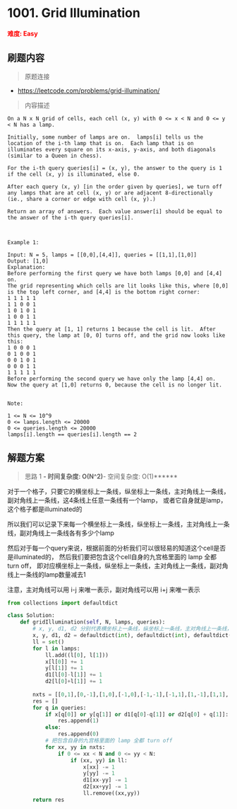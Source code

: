 # 1001. Grid Illumination

**<font color=red>难度: Easy</font>**

## 刷题内容

> 原题连接

* https://leetcode.com/problems/grid-illumination/

> 内容描述

```
On a N x N grid of cells, each cell (x, y) with 0 <= x < N and 0 <= y < N has a lamp.

Initially, some number of lamps are on.  lamps[i] tells us the location of the i-th lamp that is on.  Each lamp that is on illuminates every square on its x-axis, y-axis, and both diagonals (similar to a Queen in chess).

For the i-th query queries[i] = (x, y), the answer to the query is 1 if the cell (x, y) is illuminated, else 0.

After each query (x, y) [in the order given by queries], we turn off any lamps that are at cell (x, y) or are adjacent 8-directionally (ie., share a corner or edge with cell (x, y).)

Return an array of answers.  Each value answer[i] should be equal to the answer of the i-th query queries[i].

 

Example 1:

Input: N = 5, lamps = [[0,0],[4,4]], queries = [[1,1],[1,0]]
Output: [1,0]
Explanation: 
Before performing the first query we have both lamps [0,0] and [4,4] on.
The grid representing which cells are lit looks like this, where [0,0] is the top left corner, and [4,4] is the bottom right corner:
1 1 1 1 1
1 1 0 0 1
1 0 1 0 1
1 0 0 1 1
1 1 1 1 1
Then the query at [1, 1] returns 1 because the cell is lit.  After this query, the lamp at [0, 0] turns off, and the grid now looks like this:
1 0 0 0 1
0 1 0 0 1
0 0 1 0 1
0 0 0 1 1
1 1 1 1 1
Before performing the second query we have only the lamp [4,4] on.  Now the query at [1,0] returns 0, because the cell is no longer lit.
 

Note:

1 <= N <= 10^9
0 <= lamps.length <= 20000
0 <= queries.length <= 20000
lamps[i].length == queries[i].length == 2
```

## 解题方案

> 思路 1
******- 时间复杂度: O(N^2)******- 空间复杂度: O(1)******



对于一个格子，只要它的横坐标上一条线，纵坐标上一条线，主对角线上一条线，副对角线上一条线，这4条线上任意一条线有一个lamp，
或者它自身就是lamp，
这个格子都是illuminated的

所以我们可以记录下来每一个横坐标上一条线，纵坐标上一条线，主对角线上一条线，副对角线上一条线各有多少个lamp


然后对于每一个query来说，根据前面的分析我们可以很轻易的知道这个cell是否是illuminated的，
然后我们要把包含这个cell自身的九宫格里面的 lamp 全都 turn off，
即对应横坐标上一条线，纵坐标上一条线，主对角线上一条线，副对角线上一条线的lamp数量减去1


注意，主对角线可以用 i-j 来唯一表示，副对角线可以用 i+j 来唯一表示

```python
from collections import defaultdict

class Solution:
    def gridIllumination(self, N, lamps, queries):
        # x, y, d1, d2 分别代表横坐标上一条线，纵坐标上一条线，主对角线上一条线，副对角线上一条线
        x, y, d1, d2 = defaultdict(int), defaultdict(int), defaultdict(int), defaultdict(int)
        ll = set()
        for l in lamps:
            ll.add((l[0], l[1]))
            x[l[0]] += 1
            y[l[1]] += 1
            d1[l[0]-l[1]] += 1
            d2[l[0]+l[1]] += 1
            
        nxts = [[0,1],[0,-1],[1,0],[-1,0],[-1,-1],[-1,1],[1,-1],[1,1],[0,0]]
        res = []
        for q in queries:
            if x[q[0]] or y[q[1]] or d1[q[0]-q[1]] or d2[q[0] + q[1]]:
                res.append(1)
            else:
                res.append(0)
            # 把包含自身的九宫格里面的 lamp 全都 turn off
            for xx, yy in nxts:
                if 0 <= xx < N and 0 <= yy < N:
                    if (xx, yy) in ll:
                        x[xx] -= 1
                        y[yy] -= 1
                        d1[xx-yy] -= 1
                        d2[xx+yy] -= 1
                        ll.remove((xx,yy))
        return res
```































